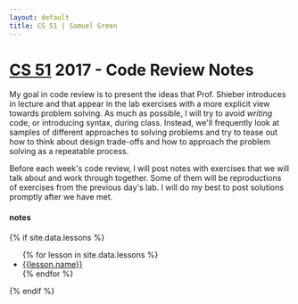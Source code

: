 ```yaml
---
layout: default
title: CS 51 | Samuel Green
---
```


# [CS 51](http://cs51.io) 2017 - Code Review Notes

My goal in code review is to present the ideas that Prof. Shieber introduces in lecture and that appear
in the lab exercises with a more explicit view towards problem solving. 
As much as possible, I will try to avoid _writing_ code, or introducing syntax, during class. Instead, we'll frequently
look at samples of different approaches to solving problems and try to tease out
how to think about design trade-offs and how to approach the problem solving as a repeatable process.

Before each week's code review, I will post notes with exercises that we will talk about
and work through together. Some of them will be reproductions of
exercises from the previous day's lab. I will do my best to post solutions
promptly after we have met.


#### notes

{% if site.data.lessons %}
<ul>
    {% for lesson in site.data.lessons %}
    <li> <a href="{{lesson.link}}">{{lesson.name}}</a> </li>
    {% endfor %}
</ul>
{% endif %}



